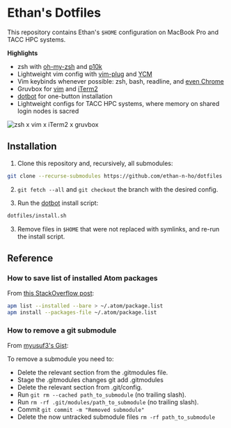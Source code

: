 # Ethan's Dotfiles

This repository contains Ethan's `$HOME` configuration on MacBook Pro and TACC HPC systems.

**Highlights**
* zsh with [oh-my-zsh](https://github.com/ohmyzsh/ohmyzsh) and [p10k](https://github.com/romkatv/powerlevel10k.git)
* Lightweight vim config with [vim-plug](https://github.com/junegunn/vim-plug.git) and [YCM](https://github.com/ycm-core/YouCompleteMe)
* Vim keybinds whenever possible: zsh, bash, readline, and [even Chrome](https://github.com/philc/vimium)
* Gruvbox for [vim](https://github.com/morhetz/gruvbox) and [iTerm2](https://github.com/herrbischoff/iterm2-gruvbox)
* [dotbot](https://github.com/anishathalye/dotbot) for one-button installation
* Lightweight configs for TACC HPC systems, where memory on shared login nodes is sacred

![zsh x vim x iTerm2 x gruvbox](docs/img/example1.png)

## Installation

1. Clone this repository and, recursively, all submodules:

```bash
git clone --recurse-submodules https://github.com/ethan-n-ho/dotfiles
```

2. `git fetch --all` and `git checkout` the branch with the desired config.

3. Run the [dotbot](https://github.com/anishathalye/dotbot) install script:

```bash
dotfiles/install.sh
```

3. Remove files in `$HOME` that were not replaced with symlinks, and re-run the install script.

## Reference

### How to save list of installed Atom packages

From [this StackOverflow post](https://stackoverflow.com/questions/30006827/how-to-save-atom-editor-config-and-list-of-packages-installed):
```bash
apm list --installed --bare > ~/.atom/package.list
apm install --packages-file ~/.atom/package.list
```

### How to remove a git submodule

From [myusuf3's Gist](https://gist.github.com/myusuf3/7f645819ded92bda6677):

To remove a submodule you need to:

* Delete the relevant section from the .gitmodules file.
* Stage the .gitmodules changes git add .gitmodules
* Delete the relevant section from .git/config.
* Run `git rm --cached path_to_submodule` (no trailing slash).
* Run `rm -rf .git/modules/path_to_submodule` (no trailing slash).
* Commit `git commit -m "Removed submodule"`
* Delete the now untracked submodule files `rm -rf path_to_submodule`
